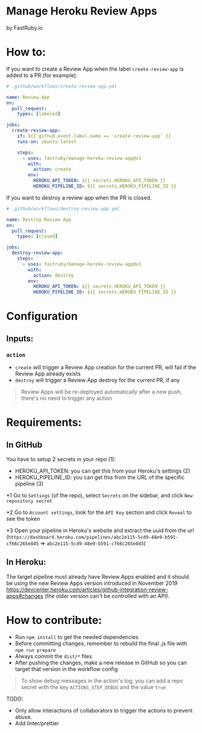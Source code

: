 # Manage Heroku Review Apps

by FastRuby.io

# How to:

If you want to create a Review App when the label `create-review-app` is added to a PR (for example):

```yml
# .github/workflows/create-review-app.yml

name: Review App
on:
  pull_request:
    types: [labeled]

jobs:
  create-review-app:
    if: ${{ github.event.label.name == 'create-review-app' }}
    runs-on: ubuntu-latest

    steps:
      - uses: fastruby/manage-heroku-review-app@v1
        with:
          action: create
        env:
          HEROKU_API_TOKEN: ${{ secrets.HEROKU_API_TOKEN }}
          HEROKU_PIPELINE_ID: ${{ secrets.HEROKU_PIPELINE_ID }}
```

If you want to destroy a review app when the PR is closed.

```yml
# .github/workflows/destroy-review-app.yml

name: Destroy Review App
on:
  pull_request:
    types: [closed]

jobs:
  destroy-review-app:
    steps:
      - uses: fastruby/manage-heroku-review-app@v1
        with:
          action: destroy
        env:
          HEROKU_API_TOKEN: ${{ secrets.HEROKU_API_TOKEN }}
          HEROKU_PIPELINE_ID: ${{ secrets.HEROKU_PIPELINE_ID }}
```

# Configuration

## Inputs:

### `action`

- `create` will trigger a Review App creation for the current PR, will fail if the Review App already exists
- `destroy` will trigger a Review App destroy for the current PR, if any

> Review Apps will be re-deployed automatically after a new push, there's no need to trigger any action

# Requirements:

## In GitHub

You have to setup 2 secrets in your repo (1):

- HEROKU_API_TOKEN: you can get this from your Heroku's settings (2)
- HEROKU_PIPELINE_ID: you can get this from the URL of the specific pipeline (3)

\*1 Go to `Settings` (of the repo), select `Secrets` on the sidebar, and click `New repository secret`

\*2 Go to `Account settings`, look for the `API Key` section and click `Reveal` to see the token

\*3 Open your pipeline in Heroku's website and extract the uuid from the url (`https://dashboard.heroku.com/pipelines/abc2e115-5cd9-48e9-b591-cf66c265e845` => `abc2e115-5cd9-48e9-b591-cf66c265e845`)

## In Heroku:

The target pipeline must already have Review Apps enabled and it should be using the new Review Apps version introduced in November 2019 https://devcenter.heroku.com/articles/github-integration-review-apps#changes (the older version can't be controlled with an API).

# How to contribute:

- Run `npm install` to get the needed dependencies
- Before committing changes, remember to rebuild the final .js file with `npm run prepare`
- Always commit the `dist/*` files
- After pushing the changes, make a new release in GitHub so you can target that version in the workflow config

> To show debug messages in the action's log, you can add a repo secret with the key `ACTIONS_STEP_DEBUG` and the value `true`

TODO:

- Only allow interactions of collaborators to trigger the actions to prevent abuse.
- Add linter/prettier
